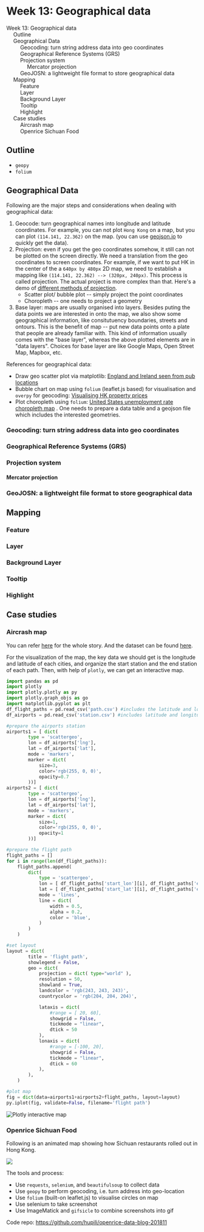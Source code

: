 # Week 13: Geographical data

<div id="toc">
<!-- TOC -->

- [Week 13: Geographical data](#week-13-geographical-data)
    - [Outline](#outline)
    - [Geographical Data](#geographical-data)
        - [Geocoding: turn string address data into geo coordinates](#geocoding-turn-string-address-data-into-geo-coordinates)
        - [Geographical Reference Systems (GRS)](#geographical-reference-systems-grs)
        - [Projection system](#projection-system)
            - [Mercator projection](#mercator-projection)
        - [GeoJOSN: a lightweight file format to store geographical data](#geojosn-a-lightweight-file-format-to-store-geographical-data)
    - [Mapping](#mapping)
        - [Feature](#feature)
        - [Layer](#layer)
        - [Background Layer](#background-layer)
        - [Tooltip](#tooltip)
        - [Highlight](#highlight)
    - [Case studies](#case-studies)
        - [Aircrash map](#aircrash-map)
        - [Openrice Sichuan Food](#openrice-sichuan-food)

<!-- /TOC -->
</div>

## Outline

- `geopy`
- `folium`

## Geographical Data

Following are the major steps and considerations when dealing with geographical data:

1. Geocode: turn geographical names into longitude and latitude coordinates. For example, you can not plot `Hong Kong` on a map, but you can plot `(114.141, 22.362)` on the map. (you can use [geojson.io](http://geojson.io/#map=11/22.3672/114.0580) to quickly get the data).
2. Projection: even if you get the geo coordinates somehow, it still can not be plotted on the screen directly. We need a translation from the geo coordinates to screen coordinates. For example, if we want to put HK in the center of the a `640px by 480px` 2D map, we need to establish a mapping like `(114.141, 22.362) --> (320px, 240px)`. This process is called projection. The actual project is more complex than that. Here's a demo of [different methods of projection](https://www.jasondavies.com/maps/transition/).
   - Scatter plot/ bubble plot -- simply project the point coordinates
   - Choropleth -- one needs to project a geometry
3. Base layer: maps are usually organised into layers. Besides puting the data points we are interested in onto the map, we also show some geographical information, like consitutuency boundaries, streets and ontours. This is the benefit of map -- put new data points onto a plate that people are already familiar with. This kind of information usually comes with the "base layer", whereas the above plotted elements are in "data layers". Choices for base layer are like Google Maps, Open Street Map, Mapbox, etc.

References for geographical data:

- Draw geo scatter plot via matplotlib: [England and Ireland seen from pub locations](http://ramiro.org/notebook/mapping-pubs/)
- Bubble chart on map using `folium` (leaflet.js based) for visualisation and `overpy` for geocoding: [Visualising HK property prices](https://medium.com/coinmonks/visualizing-property-prices-in-hong-kong-with-pandas-overpy-and-folium-595240ffca90)
- Plot choropleth using `folium`: [United States unemployment rate choropleth map](https://python-graph-gallery.com/292-choropleth-map-with-folium/) . One needs to prepare a data table and a geojson file which includes the interested geometries.

### Geocoding: turn string address data into geo coordinates

### Geographical Reference Systems (GRS)

### Projection system

#### Mercator projection

### GeoJOSN: a lightweight file format to store geographical data

## Mapping

### Feature

### Layer

### Background Layer

### Tooltip

### Highlight

## Case studies

### Aircrash map

You can refer [here](https://dnnsociety.org/2018/04/30/flying-in-the-sky-a-report-of-air-crash-worldwide/) for the whole story. And the dataset can be found [here](https://github.com/ChicoXYC/HKBU-BIG-DATA-MEDIA/tree/master/Final%20Project%20-%20Airplane%20crash).

For the visualization of the map, the key data we should get is the longitude and latitude of each cities, and organize the start station and the end station of each path. Then, with help of `plotly`, we can get an interactive map.

```python
import pandas as pd 
import plotly
import plotly.plotly as py
import plotly.graph_objs as go
import matplotlib.pyplot as plt
df_flight_paths = pd.read_csv('path.csv') #includes the latitude and longitude of start station and end station
df_airports = pd.read_csv('station.csv') #includes latitude and longitude of all cities.

#prepare the airports station
airports1 = [ dict(
        type = 'scattergeo',
        lon = df_airports['lng'],
        lat = df_airports['lat'],
        mode = 'markers',
        marker = dict( 
            size=3,
            color='rgb(255, 0, 0)',
            opacity=0.7
        ))]
airports2 = [ dict(
        type = 'scattergeo',
        lon = df_airports['lng'],
        lat = df_airports['lat'],
        mode = 'markers',
        marker = dict( 
            size=1,
            color='rgb(255, 0, 0)',
            opacity=1
        ))]

#prepare the flight path
flight_paths = []
for i in range(len(df_flight_paths)):
    flight_paths.append(
        dict(
            type = 'scattergeo',
            lon = [ df_flight_paths['start_lon'][i], df_flight_paths['end_lon1'][i] ],
            lat = [ df_flight_paths['start_lat'][i], df_flight_paths['end_lat1'][i] ],
            mode = 'lines',
            line = dict(
                width = 0.5,
                alpha = 0.2,
                color = 'blue',
            )
        )
    )

#set layout
layout = dict(
        title = 'flight path',
        showlegend = False,         
        geo = dict(
            projection = dict( type="world" ),
            resolution = 50,
            showland = True,
            landcolor = 'rgb(243, 243, 243)',
            countrycolor = 'rgb(204, 204, 204)',

            lataxis = dict(
                #range = [ 20, 60],
                showgrid = False,
                tickmode = "linear",
                dtick = 50
            ),
            lonaxis = dict(
                #range = [-100, 20],
                showgrid = False,
                tickmode = "linear",
                dtick = 60
            ),
        ),
    )

#plot map
fig = dict(data=airports1+airports2+flight_paths, layout=layout)
py.iplot(fig, validate=False, filename='flight path')
```

![Plotly interactive map](assets/plotly-interactive-map.png)

### Openrice Sichuan Food

Following is an animated map showing how Sichuan restaurants rolled out in Hong Kong.

![](assets/openrice-sichuan-food-animation.gif)

The tools and process:

- Use `requests`, `selenium`, and `beautifulsoup` to collect data
- Use `geopy` to perform geocoding, i.e. turn address into geo-location
- Use `folium` (built-on leaflet.js) to visualise circles on map
- Use selenium to take screenshot
- Use ImageMatick and `gifsicle` to combine screenshots into gif

Code repo: https://github.com/hupili/openrice-data-blog-201811